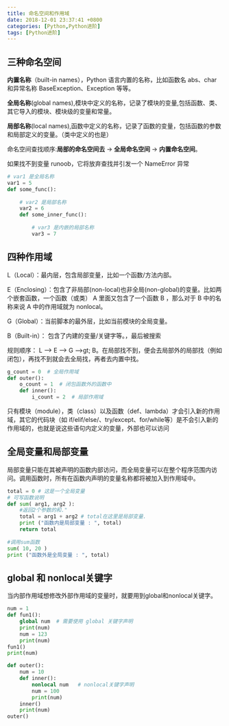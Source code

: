 ```yaml
---
title: 命名空间和作用域
date: 2018-12-01 23:37:41 +0800
categories: [Python,Python进阶]
tags: [Python进阶]
---
```



## 三种命名空间

**内置名称**（built-in names），Python 语言内置的名称，比如函数名 abs、char 和异常名称 BaseException、Exception 等等。

**全局名称**(global names),模块中定义的名称，记录了模块的变量,包括函数、类、其它导入的模块、模块级的变量和常量。

**局部名称**(local names),函数中定义的名称，记录了函数的变量，包括函数的参数和局部定义的变量。（类中定义的也是）

命名空间查找顺序:**局部的命名空间去** -> **全局命名空间** -> **内置命名空间**。

如果找不到变量 runoob，它将放弃查找并引发一个 NameError 异常

```python
# var1 是全局名称
var1 = 5
def some_func():
 
    # var2 是局部名称
    var2 = 6
    def some_inner_func():
 
        # var3 是内嵌的局部名称
        var3 = 7
```

## 四种作用域

L（Local）：最内层，包含局部变量，比如一个函数/方法内部。

E（Enclosing）：包含了非局部(non-local)也非全局(non-global)的变量。比如两个嵌套函数，一个函数（或类） A 里面又包含了一个函数 B ，那么对于 B 中的名称来说 A 中的作用域就为 nonlocal。

G（Global）：当前脚本的最外层，比如当前模块的全局变量。

B（Built-in）： 包含了内建的变量/关键字等。，最后被搜索

规则顺序： L –> E –> G –>gt; B。在局部找不到，便会去局部外的局部找（例如闭包），再找不到就会去全局找，再者去内置中找。

```python
g_count = 0  # 全局作用域
def outer():
    o_count = 1  # 闭包函数外的函数中
    def inner():
        i_count = 2  # 局部作用域
```

只有模块（module），类（class）以及函数（def、lambda）才会引入新的作用域，其它的代码块（如 if/elif/else/、try/except、for/while等）是不会引入新的作用域的，也就是说这些语句内定义的变量，外部也可以访问

## 全局变量和局部变量

局部变量只能在其被声明的函数内部访问，而全局变量可以在整个程序范围内访问。调用函数时，所有在函数内声明的变量名称都将被加入到作用域中。

```python
total = 0 # 这是一个全局变量
# 可写函数说明
def sum( arg1, arg2 ):
    #返回2个参数的和."
    total = arg1 + arg2 # total在这里是局部变量.
    print ("函数内是局部变量 : ", total)
    return total
 
#调用sum函数
sum( 10, 20 )
print ("函数外是全局变量 : ", total)
```

## global 和 nonlocal关键字

当内部作用域想修改外部作用域的变量时，就要用到global和nonlocal关键字。

```python
num = 1
def fun1():
    global num  # 需要使用 global 关键字声明
    print(num) 
    num = 123
    print(num)
fun1()
print(num)

def outer():
    num = 10
    def inner():
        nonlocal num   # nonlocal关键字声明
        num = 100
        print(num)
    inner()
    print(num)
outer()
```

